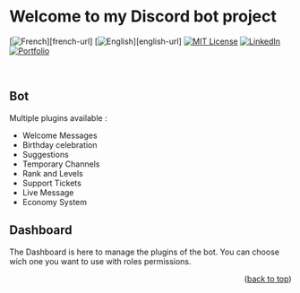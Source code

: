 ﻿# Welcome to my Discord bot project
<a name="readme-top"></a>

[![French][french-shield]][french-url]
[![English][english-shield]][english-url]
[![MIT License][license-shield]][license-url]
[![LinkedIn][linkedin-shield]][linkedin-url]
[![Portfolio][portfolio-shield]][portfolio-url]

<br>

<!-- BOT -->
## Bot
Multiple plugins available :
- Welcome Messages
- Birthday celebration
- Suggestions
- Temporary Channels
- Rank and Levels
- Support Tickets
- Live Message
- Economy System


<!-- DASHBOARD -->
## Dashboard
The Dashboard is here to manage the plugins of the bot. You can choose wich one you want to use with roles permissions.


<p align="right">(<a href="#readme-top">back to top</a>)</p>

<!-- MARKDOWN LINKS & IMAGES -->

[french-shield]: https://img.shields.io/badge/lang-french-754dd2.svg?style=for-the-badge&logo=ocam

[english-shield]: https://img.shields.io/badge/lang-english-cc5386.svg?style=for-the-badge&logo=ocam

[license-shield]: https://img.shields.io/github/license/minitsonga/Discord-Bot.svg?style=for-the-badge&colorB=3c3275
[license-url]: https://github.com/minitsonga/Discord-Bot/blob/main/LICENSE.txt

[linkedin-shield]: https://img.shields.io/badge/-LinkedIn-black.svg?style=for-the-badge&logo=linkedin&colorB=0077B5
[linkedin-url]: https://linkedin.com/in/juvdm

[portfolio-shield]: https://img.shields.io/badge/Portfolio-ff7f3f?style=for-the-badge&logo=wordpress&logoColor=white
[portfolio-url]: https://julien-vandamme.fr
